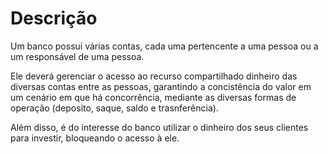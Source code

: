 # Descrição

Um banco possui várias contas, cada uma pertencente a uma pessoa ou a um responsável de uma pessoa. 

Ele deverá gerenciar o acesso ao recurso compartilhado dinheiro das diversas contas entre as pessoas, garantindo a concistência do valor em um cenário em que há concorrência, mediante as diversas formas de operação \(deposito, saque, saldo e trasnferência\).  


Além disso, é do interesse do banco utilizar o dinheiro dos seus clientes para investir, bloqueando o acesso à ele.

